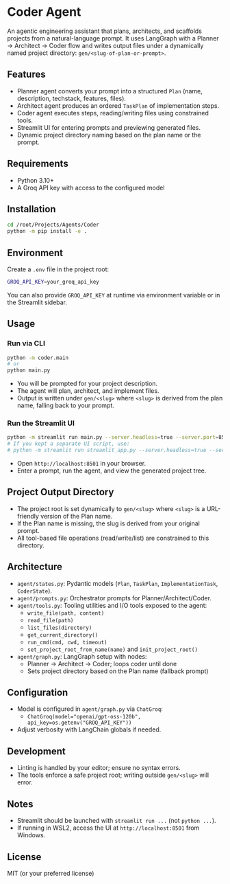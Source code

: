 # Coder Agent

An agentic engineering assistant that plans, architects, and scaffolds projects from a natural-language prompt. It uses LangGraph with a Planner → Architect → Coder flow and writes output files under a dynamically named project directory: `gen/<slug-of-plan-or-prompt>`.

## Features
- Planner agent converts your prompt into a structured `Plan` (name, description, techstack, features, files).
- Architect agent produces an ordered `TaskPlan` of implementation steps.
- Coder agent executes steps, reading/writing files using constrained tools.
- Streamlit UI for entering prompts and previewing generated files.
- Dynamic project directory naming based on the plan name or the prompt.

## Requirements
- Python 3.10+
- A Groq API key with access to the configured model

## Installation
```bash
cd /root/Projects/Agents/Coder
python -m pip install -e .
```

## Environment
Create a `.env` file in the project root:
```bash
GROQ_API_KEY=your_groq_api_key
```
You can also provide `GROQ_API_KEY` at runtime via environment variable or in the Streamlit sidebar.

## Usage

### Run via CLI
```bash
python -m coder.main
# or
python main.py
```
- You will be prompted for your project description.
- The agent will plan, architect, and implement files.
- Output is written under `gen/<slug>` where `<slug>` is derived from the plan name, falling back to your prompt.

### Run the Streamlit UI
```bash
python -m streamlit run main.py --server.headless=true --server.port=8501
# If you kept a separate UI script, use:
# python -m streamlit run streamlit_app.py --server.headless=true --server.port=8501
```
- Open `http://localhost:8501` in your browser.
- Enter a prompt, run the agent, and view the generated project tree.

## Project Output Directory
- The project root is set dynamically to `gen/<slug>` where `<slug>` is a URL-friendly version of the Plan name.
- If the Plan name is missing, the slug is derived from your original prompt.
- All tool-based file operations (read/write/list) are constrained to this directory.

## Architecture
- `agent/states.py`: Pydantic models (`Plan`, `TaskPlan`, `ImplementationTask`, `CoderState`).
- `agent/prompts.py`: Orchestrator prompts for Planner/Architect/Coder.
- `agent/tools.py`: Tooling utilities and I/O tools exposed to the agent:
  - `write_file(path, content)`
  - `read_file(path)`
  - `list_files(directory)`
  - `get_current_directory()`
  - `run_cmd(cmd, cwd, timeout)`
  - `set_project_root_from_name(name)` and `init_project_root()`
- `agent/graph.py`: LangGraph setup with nodes:
  - Planner → Architect → Coder; loops coder until done
  - Sets project directory based on the Plan name (fallback prompt)

## Configuration
- Model is configured in `agent/graph.py` via `ChatGroq`:
  - `ChatGroq(model="openai/gpt-oss-120b", api_key=os.getenv("GROQ_API_KEY"))`
- Adjust verbosity with LangChain globals if needed.

## Development
- Linting is handled by your editor; ensure no syntax errors.
- The tools enforce a safe project root; writing outside `gen/<slug>` will error.

## Notes
- Streamlit should be launched with `streamlit run ...` (not `python ...`).
- If running in WSL2, access the UI at `http://localhost:8501` from Windows.

## License
MIT (or your preferred license)
